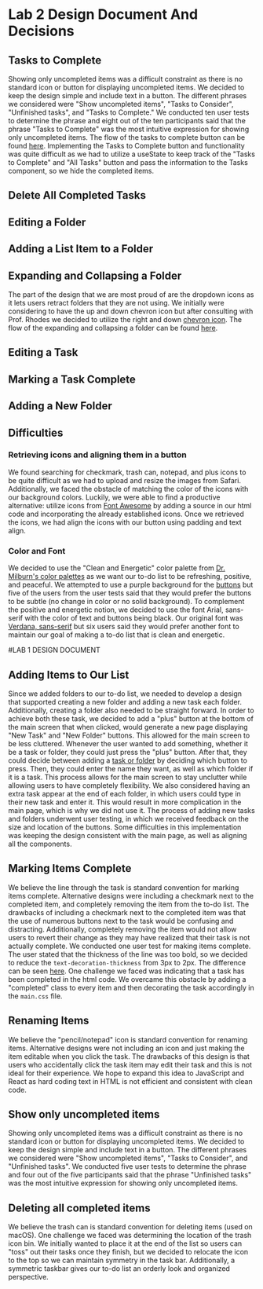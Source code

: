 # Lab 2 Design Document And Decisions
## Tasks to Complete
Showing only uncompleted items was a difficult constraint as there is no standard icon or button for displaying
uncompleted items. We decided to keep the design simple and include text in a button. The different phrases we 
considered were "Show uncompleted items", "Tasks to Consider", "Unfinished tasks", and "Tasks to Complete." 
We conducted ten user tests to determine the phrase and eight out of the ten participants said that the phrase 
"Tasks to Complete" was the most intuitive expression for showing only uncompleted items. The flow of the tasks to
complete button can be found [here](taskstocomplete.md). Implementing the Tasks to Complete button and functionality
was quite difficult as we had to utilize a useState to keep track of the "Tasks to Complete" and "All Tasks" button
and pass the information to the Tasks component, so we hide the completed items.
## Delete All Completed Tasks

## Editing a Folder

## Adding a List Item to a Folder

## Expanding and Collapsing a Folder
The part of the design that we are most proud of are the dropdown icons as it lets users retract folders that they are not using. 
We initially were considering to have the up and down chevron icon but after consulting with Prof. Rhodes we decided to 
utilize the right and down [chevron icon](upvsdown.md). The flow of the expanding and collapsing a folder can be found 
[here](expandingandcollapsing.md).

## Editing a Task

## Marking a Task Complete

## Adding a New Folder

## Difficulties
### Retrieving icons and aligning them in a button
We found searching for checkmark, trash can, notepad, and plus icons to be quite difficult as we had to upload and 
resize the images from Safari. Additionally, we faced the obstacle of matching the color of the icons with our background
colors. Luckily, we were able to find a productive alternative: utilize icons from 
[Font Awesome](https://fontawesome.com/icons) by adding a source in our html code and incorporating the
already established icons. Once we retrieved the icons, we had align the icons with our button using padding and text 
align.

### Color and Font
We decided to use the "Clean and Energetic" color palette from 
[Dr. Milburn's color palettes](https://visme.co/blog/website-color-schemes/)
as we want our to-do list to be refreshing, positive, and peaceful. We attempted to use a purple background for the
[buttons](purple.md) but five of the users from the user tests said that they would prefer the buttons to be subtle 
(no change in color or no solid background). To complement the positive and energetic notion, we decided to use the 
font Arial, sans-serif with the color of text and buttons being black. 
Our original font was [Verdana, sans-serif](verdana.md) but six users said they would prefer another font to 
maintain our goal of making a to-do list that is clean and energetic.


#LAB 1 DESIGN DOCUMENT
## Adding Items to Our List
Since we added folders to our to-do list, we needed to develop a design that supported creating a new folder and adding 
a new task each folder. Additionally, creating a folder also needed to be straight forward. In order to achieve 
both these task, we decided to add a "plus" button at the bottom of the main screen that when clicked, would generate a 
new page displaying "New Task" and "New Folder" buttons. This allowed for the main screen to be less cluttered. Whenever
the user wanted to add something, whether it be a task or folder, they could just press the "plus" button. After that, 
they could decide between adding a [task or folder](folder.md) by deciding which button to press. Then, they could enter 
the name they want, as well as which folder if it is a task. This process allows for the main screen to stay unclutter 
while allowing users to have completely flexibility. We also considered having an extra task appear at the end of each 
folder, in which users could type in their new task and enter it. This would result in more complication in the main 
page, which is why we did not use it. The process of adding new tasks and folders underwent user testing, in which we 
received feedback on the size and location of the buttons. Some difficulties in this implementation was keeping the 
design consistent with the main page, as well as aligning all the components.

## Marking Items Complete
We believe the line through the task is standard convention for marking items complete.
Alternative designs were including a checkmark next to the completed item, and completely removing the
item from the to-do list. The drawbacks of including a checkmark next to the completed item was that the
use of numerous buttons next to the task would be confusing and distracting. Additionally, completely removing
the item would not allow users to revert their change as they may have realized that their task is not actually complete.
We conducted one user test for making items complete. The user stated that the thickness of the line was too bold,
so we decided to reduce the `text-decoration-thickness` from 3px to 2px. The difference can be seen [here](linethrough.md). 
One challenge we faced was indicating that a task has been completed in the html code. 
We overcame this obstacle by adding a "completed" class to every item and then decorating the task accordingly in the 
`main.css` file.

## Renaming Items
We believe the "pencil/notepad" icon is standard convention for renaming items.
Alternative designs were not including an icon and just making the item editable when you click the task. 
The drawbacks of this design is that users who accidentally click the task item may edit their task and this is not 
ideal for their experience. We hope to expand this idea to JavaScript and React as hard coding text in HTML is not efficient
and consistent with clean code. 

## Show only uncompleted items
Showing only uncompleted items was a difficult constraint as there is no standard icon or button for displaying 
uncompleted items. We decided to keep the design simple and include text in a button. The different phrases we considered
were "Show uncompleted items", "Tasks to Consider", and "Unfinished tasks". We conducted five user tests to determine
the phrase and four out of the five participants said that the phrase "Unfinished tasks" was the most intuitive expression
for showing only uncompleted items. 

## Deleting all completed items
We believe the trash can is standard convention for deleting items (used on macOS). One challenge we faced was
determining the location of the trash icon bin. We initially wanted to place it at the end of the list so users can "toss"
out their tasks once they finish, but we decided to relocate the icon to the top so we can maintain symmetry in the task bar.
Additionally, a symmetric taskbar gives our to-do list an orderly look and organized perspective. 





